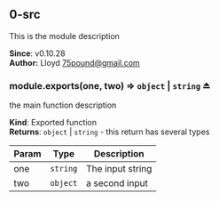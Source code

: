 <a name="module_0-src"></a>
## 0-src
This is the module description

**Since**: v0.10.28  
**Author:** Lloyd <75pound@gmail.com>  
<a name="exp_module_0-src--module.exports"></a>
### module.exports(one, two) ⇒ <code>object</code> &#124; <code>string</code> ⏏
the main function description

**Kind**: Exported function  
**Returns**: <code>object</code> &#124; <code>string</code> - this return has several types  

| Param | Type | Description |
| --- | --- | --- |
| one | <code>string</code> | The input string |
| two | <code>object</code> | a second input |

